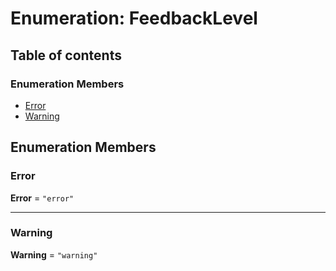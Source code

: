 # Enumeration: FeedbackLevel

## Table of contents

### Enumeration Members

* [Error](/auto-docs/form/enums/FeedbackLevel.md#error)
* [Warning](/auto-docs/form/enums/FeedbackLevel.md#warning)

## Enumeration Members

### Error

**Error** = `"error"`

***

### Warning

**Warning** = `"warning"`

